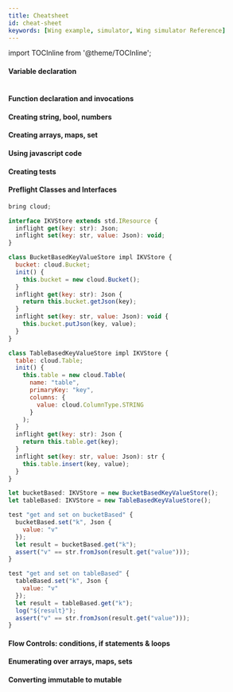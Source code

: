 ```yaml
---
title: Cheatsheet
id: cheat-sheet
keywords: [Wing example, simulator, Wing simulator Reference]
---
```


import TOCInline from '@theme/TOCInline';

<TOCInline toc={toc} maxHeadingLevel={5}/>

#### Variable declaration 
```js playground

```
#### Function declaration and invocations
#### Creating string, bool, numbers
#### Creating arrays, maps, set
#### Using javascript code
#### Creating tests 
#### Preflight Classes and Interfaces
```js playground
bring cloud;

interface IKVStore extends std.IResource {
  inflight get(key: str): Json;
  inflight set(key: str, value: Json): void;
}

class BucketBasedKeyValueStore impl IKVStore {
  bucket: cloud.Bucket;
  init() {
    this.bucket = new cloud.Bucket();
  }
  inflight get(key: str): Json {
    return this.bucket.getJson(key);
  }
  inflight set(key: str, value: Json): void {
    this.bucket.putJson(key, value);
  }
}

class TableBasedKeyValueStore impl IKVStore {
  table: cloud.Table;
  init() {
    this.table = new cloud.Table(
      name: "table",
      primaryKey: "key",
      columns: {
        value: cloud.ColumnType.STRING
      }
    );
  }
  inflight get(key: str): Json {
    return this.table.get(key);
  }
  inflight set(key: str, value: Json): str {
    this.table.insert(key, value);
  }
}

let bucketBased: IKVStore = new BucketBasedKeyValueStore();
let tableBased: IKVStore = new TableBasedKeyValueStore();

test "get and set on bucketBased" {
  bucketBased.set("k", Json { 
    value: "v" 
  });
  let result = bucketBased.get("k");
  assert("v" == str.fromJson(result.get("value")));
}

test "get and set on tableBased" {
  tableBased.set("k", Json { 
    value: "v" 
  });
  let result = tableBased.get("k");
  log("${result}");
  assert("v" == str.fromJson(result.get("value")));
}
```
#### Flow Controls: conditions, if statements & loops
#### Enumerating over arrays, maps, sets
#### Converting immutable to mutable
